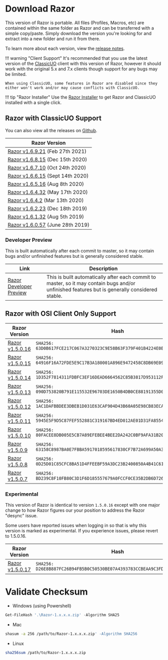 # Download Razor

This version of Razor is portable. All files (Profiles, Macros, etc) are contained within the same folder as Razor and can be transferred with a simple copy/paste. Simply download the version you're looking for and extract into a new folder and run it from there.

To learn more about each version, view the [release notes](releasenotes.md).

!!! warning "Client Support"
    It's recommended that you use the latest version of the [ClassicUO](https://github.com/andreakarasho/ClassicUO) client with this version of Razor, however it should work with the original 5.x and 7.x clients though support for any bugs may be limited.

    When using ClassicUO, some features in Razor are disabled since they either won't work and/or may cause conflicts with ClassicUO.

!!! tip "Razor Installer"
    Use the [Razor Installer](../install/windows/) to get Razor and ClassicUO installed with a single click.

## Razor with ClassicUO Support

You can also view all the releases on [Github](https://github.com/markdwags/Razor/releases).

| Razor Version                                                                |
| ---------------------------------------------------------------------------- |
| [Razor v1.6.9.21](https://github.com/markdwags/Razor/releases/tag/v1.6.9.21) (Feb 27th 2021)|
| [Razor v1.6.8.15](https://github.com/markdwags/Razor/releases/tag/v1.6.8.15) (Dec 15th 2020)|
| [Razor v1.6.7.10](https://github.com/markdwags/Razor/releases/tag/v1.6.7.10) (Oct 24th 2020)|
| [Razor v1.6.6.15](https://github.com/markdwags/Razor/releases/tag/v1.6.6.15) (Sept 14th 2020)|
| [Razor v1.6.5.16](https://github.com/markdwags/Razor/releases/tag/v1.6.5.16) (Aug 8th 2020)|
| [Razor v1.6.4.32](https://github.com/markdwags/Razor/releases/tag/v1.6.4.32) (May 17th 2020)|
| [Razor v1.6.4.2](https://github.com/markdwags/Razor/releases/tag/v1.6.4.2)   (Mar 13th 2020)|
| [Razor v1.6.2.23](https://github.com/markdwags/Razor/releases/tag/1.6.2.23)  (Dec 18th 2019)|
| [Razor v1.6.1.32](https://github.com/markdwags/Razor/releases/tag/v1.6.1.32) (Aug 5th 2019)|
| [Razor v1.6.0.57](https://github.com/markdwags/Razor/releases/tag/v1.6.0.57) (June 28th 2019)|

### Developer Preview

This is built automatically after each commit to master, so it may contain bugs and/or unfinished features but is generally considered stable.

| Link                                                                                         | Description                                                                                                                                    |
| -------------------------------------------------------------------------------------------- | ---------------------------------------------------------------------------------------------------------------------------------------------- |
| [Razor Developer Preview](https://github.com/markdwags/Razor/releases/tag/Razor-dev-preview) | This is built automatically after each commit to master, so it may contain bugs and/or unfinished features but is generally considered stable. |

## Razor with OSI Client Only Support

| Razor Version                                                                | Hash |
| ---------------------------------------------------------------------------- | ---- |
|[Razor v1.5.0.16](http://www.razorce.com/Razor_UOR_CE-1.5.0.16.zip)|`SHA256: 63D0B617FCE217C067A3270323C9E58B63F379F401B4224E0EA937DAA7871B8B`|
|[Razor v1.5.0.15](http://www.razorce.com/Razor_UOR_CE-1.5.0.15.zip)|`SHA256: 64916F16A72FDE5E9C17B3A180001A896E9472458C8DB69E09DC7E37D78A6B30`|
|[Razor v1.5.0.14](http://www.razorce.com/Razor_UOR_CE-1.5.0.14.zip)|`SHA256: 1D352F7814311FDBFC3EF16DEAD6664562C85B3817D953112F687099A98D104A`|
|[Razor v1.5.0.13](http://www.razorce.com/Razor_UOR_CE-1.5.0.13.zip)|`SHA256: 090D753820B791E115532E96703DE1650B4DB0CE88191355D0F65A5799A51571`|
|[Razor v1.5.0.12](http://www.razorce.com/Razor_UOR_CE-1.5.0.12.zip)|`SHA256: 1AC1DAFBBDEE3DBEB1D031E63CAF904D43B60A05E98CB83ECA4872F892BD4F36`|
|[Razor v1.5.0.11](http://www.razorce.com/Razor_UOR_CE-1.5.0.11.zip)|`SHA256: 5945E5F9D5C87FEF552881C319167BD4ED012AE01D31FA855449B034129F7225`|
|[Razor v1.5.0.10](http://www.razorce.com/Razor_UOR_CE-1.5.0.10.zip)|`SHA256: 80FACEE8DB005E5CB7A89EFEBEE4BEE2DA242C0BF9AFA31B20ADEBEC44ED7FEF`|
|[Razor v1.5.0.9](http://www.razorce.com/Razor_UOR_CE-1.5.0.9.zip)|`SHA256: 63158C8987BA0E7FBBA5917018595617830CF7B72A699A50A34F79A943365EE0`|
|[Razor v1.5.0.8](http://www.razorce.com/Razor_UOR_CE-1.5.0.8.zip)|`SHA256: 0D25D01C85CFC8BA51D4FFEEBF59A3DC23B2400850A4B41C613DFC50AFAD5487`|
|[Razor v1.5.0.7](http://www.razorce.com/Razor_UOR_CE-1.5.0.7.zip)|`SHA256: BD239C8F10FB80C3D1F6D185557679A0FCCF0CE35B2DB6D726B0DB0DB8BE7B7A`|

### Experimental

This version of Razor is identical to version `1.5.0.16` except with one major change to how Razor figures our your position to address the Razor "desync" issue.

Some users have reported issues when logging in so that is why this version is marked as experimental. If you experience issues, please revert to 1.5.0.16.

| Razor Version                                                                | Hash |
| ---------------------------------------------------------------------------- | ---- |
|[Razor v1.5.0.17](http://www.razorce.com/Razor_UOR_CE-1.5.0.17.zip)|`SHA256: D26E8B887FC26B94FB5B0C50530BE07A4393783CCBEAA9C3FD5B38171A857571`|

# Validate Checksum

* Windows (using Powershell)

```powershell
Get-FileHash '.\Razor-1.x.x.x.zip' -Algorithm SHA25
```

* Mac

```bash
shasum -a 256 /path/to/Razor-1.x.x.x.zip' -Algorithm SHA256
```

* Linux
  
```bash
sha256sum /path/to/Razor-1.x.x.x.zip
```
